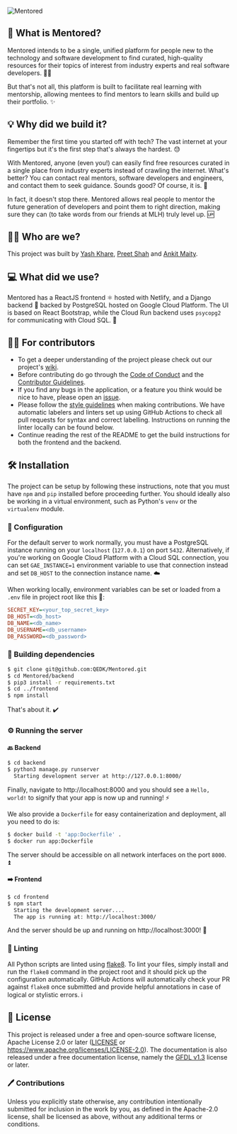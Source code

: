 ![Mentored](https://socialify.git.ci/QEDK/Mentored/png?description=1&font=Bitter&forks=0&issues=1&logo=https%3A%2F%2Fmedia.discordapp.net%2Fattachments%2F763734957306150933%2F765532665629638687%2Flogo-nobg.png&owner=0&pattern=Floating%20Cogs&pulls=1&theme=Light)
## 🙋 What is Mentored?
Mentored intends to be a single, unified platform for people new to the technology and software development to find curated, high-quality resources for their topics of interest from industry experts and real software developers. 👨‍💻

But that's not all, this platform is built to facilitate real learning with mentorship, allowing mentees to find mentors to learn skills and build up their portfolio. ✨

## 💡 Why did we build it?
Remember the first time you started off with tech? The vast internet at your fingertips but it's the first step that's always the hardest. 😓

With Mentored, anyone (even you!) can easily find free resources curated in a single place from industry experts instead of crawling the internet. What's better? You can contact real mentors, software developers and engineers, and contact them to seek guidance. Sounds good? Of course, it is. 🌟

In fact, it doesn't stop there. Mentored allows real people to mentor the future generation of developers and point them to right direction, making sure they can (to take words from our friends at MLH) truly level up. 🆙

## 👨‍🏭 Who are we?
This project was built by [Yash Khare](https://github.com/yashk2000), [Preet Shah](https://github.com/shahpreetk) and [Ankit Maity](https://github.com/QEDK).

## 💻 What did we use?
Mentored has a ReactJS frontend ⚛️ hosted with Netlify, and a Django backend 🐍 backed by PostgreSQL hosted on Google Cloud Platform. The UI is based on React Bootstrap, while the Cloud Run backend uses `psycopg2` for communicating with Cloud SQL. 💽

## 👨‍💻 For contributors
- To get a deeper understanding of the project please check out our project's [wiki](https://github.com/QEDK/Mentored/wiki).
- Before contributing do go through the [Code of Conduct](https://github.com/QEDK/Mentored/blob/master/CODE_OF_CONDUCT.md) and the [Contributor Guidelines](https://github.com/QEDK/Mentored/blob/master/CONTRIBUTING.md).
- If you find any bugs in the application, or a feature you think would be nice to have, please open an [issue](https://github.com/QEDK/Mentored/issues/new/choose).
- Please follow the [style guidelines](https://github.com/QEDK/Mentored/wiki/Style-guidelines) when making contributions. We have automatic labelers and linters set up using GitHub Actions to check all pull requests for syntax and correct labelling. Instructions on running the linter locally can be found below.
- Continue reading the rest of the README to get the build instructions for both the frontend and the backend.

## 🛠️ Installation
The project can be setup by following these instructions, note that you must have `npm` and `pip` installed before proceeding further. You should ideally also be working in a virtual environment, such as Python's `venv` or the `virtualenv` module.

### 🧰 Configuration
For the default server to work normally, you must have a PostgreSQL instance running on your `localhost` (`127.0.0.1`) on port `5432`. Alternatively, if you're working on Google Cloud Platform with a Cloud SQL connection, you can set `GAE_INSTANCE=1` environment variable to use that connection instead and set `DB_HOST` to the connection instance name. ☁️

When working locally, environment variables can be set or loaded from a `.env` file in project root like this 📁:
```INI
SECRET_KEY=<your_top_secret_key>
DB_HOST=<db_host>
DB_NAME=<db_name>
DB_USERNAME=<db_username>
DB_PASSWORD=<db_password>
```

### 🧩 Building dependencies
```bash
$ git clone git@github.com:QEDK/Mentored.git
$ cd Mentored/backend
$ pip3 install -r requirements.txt
$ cd ../frontend
$ npm install
```
That's about it. ✔️

### ⚙️ Running the server
#### 🔙 Backend
```bash
$ cd backend
$ python3 manage.py runserver
  Starting development server at http://127.0.0.1:8000/
```
Finally, navigate to http://localhost:8000 and you should see a `Hello, world!` to signify that your app is now up and running! ⚡

We also provide a `Dockerfile` for easy containerization and deployment, all you need to do is:
```bash
$ docker build -t 'app:Dockerfile' .
$ docker run app:Dockerfile
```
The server should be accessible on all network interfaces on the port `8000`. ⏫

#### ➡️ Frontend
```bash
$ cd frontend
$ npm start
  Starting the development server....
  The app is running at: http://localhost:3000/
```
And the server should be up and running on http://localhost:3000! 🚀

### 🧹 Linting
All Python scripts are linted using [flake8](https://flake8.pycqa.org). To lint your files, simply install and run the `flake8` command in the project root and it should pick up the configuration automatically. GitHub Actions will automatically check your PR against `flake8` once submitted and provide helpful annotations in case of logical or stylistic errors. ℹ️

## 📜 License
This project is released under a free and open-source software license, Apache License 2.0 or later ([LICENSE](LICENSE) or https://www.apache.org/licenses/LICENSE-2.0). The documentation is also released under a free documentation license, namely the [GFDL v1.3](https://www.gnu.org/licenses/fdl-1.3.en.html) license or later.

### 🖊️ Contributions
Unless you explicitly state otherwise, any contribution intentionally submitted for inclusion in the work by you, as defined in the Apache-2.0 license, shall be licensed as above, without any additional terms or conditions.
